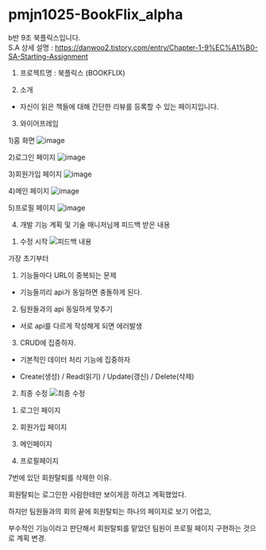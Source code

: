 # pmjn1025-BookFlix_alpha

b반 9조 북플릭스입니다. <br>
S.A 상세 설명 : https://danwoo2.tistory.com/entry/Chapter-1-9%EC%A1%B0-SA-Starting-Assignment

1.  프로젝트명
 : 북플릭스 (BOOKFLIX) 

2. 소개
- 자신이 읽은 책들에 대해 간단한 리뷰를 등록할 수 있는 페이지입니다. 

3. 와이어프레임

1)홈 화면
![image](https://user-images.githubusercontent.com/76934018/178941364-8e71d5ba-a8e1-4b17-b52d-e5f9765657d0.png)

2)로그인 페이지
![image](https://user-images.githubusercontent.com/76934018/178941399-59b10c07-1cd8-479e-8437-7f760056707a.png)

3)회원가입 페이지
![image](https://user-images.githubusercontent.com/76934018/178941444-f4d345a5-cb24-4cb2-adf8-06019785e05d.png)

4)메인 페이지
![image](https://user-images.githubusercontent.com/76934018/178941506-49c38c57-02f4-43e3-945e-3b309d04e713.png)

5)프로필 페이지
![image](https://user-images.githubusercontent.com/76934018/178941589-896c88fc-169d-464b-887c-23dfad5a1365.png)

4. 개발 기능 계획 및 기술 매니저님께 피드백 받은 내용

1) 수정 시작
![피드백 내용](https://user-images.githubusercontent.com/76934018/178860343-c7f1acc8-7af8-4344-a48b-35c8c51be9a2.png)

가장 초기부터 

1. 기능들마다 URL이 중복되는 문제

- 기능들끼리 api가 동일하면 충돌하게 된다.
 

2. 팀원들과의 api 동일하게 맞추기

- 서로 api를 다르게 작성해게 되면  에러발생
 

3. CRUD에 집중하자.

-  기본적인 데이터 처리 기능에 집중하자

-  Create(생성) / Read(읽기) / Update(갱신) / Delete(삭제)


2) 최종 수정
![최종 수정](https://user-images.githubusercontent.com/76934018/178860696-d002eaec-a225-4342-8cf0-eda9aff8b57a.png)


1. 로그인 페이지

2. 회원가입 페이지

3. 메인페이지

4. 프로필페이지

7번에 있던 회원탈퇴를 삭제한 이유.

회원탈퇴는 로그인한 사람한테만 보이게끔 하려고 계획했었다.

하지만 팀원들과의 회의 끝에 회원탈퇴는 하나의 페이지로 보기 어렵고,

부수적인 기능이라고 판단해서 회원탈퇴를 맡았던 팀원이 프로필 페이지 구현하는 것으로 계획 변경.
